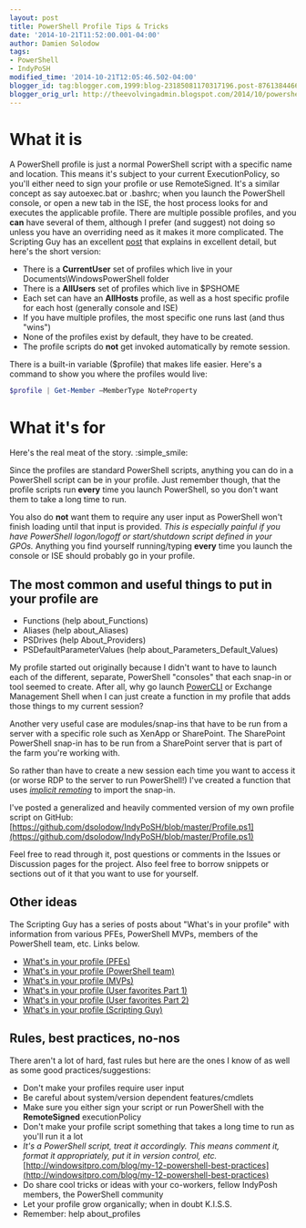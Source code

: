 ```yaml
---
layout: post
title: PowerShell Profile Tips & Tricks
date: '2014-10-21T11:52:00.001-04:00'
author: Damien Solodow
tags:
- PowerShell
- IndyPoSH
modified_time: '2014-10-21T12:05:46.502-04:00'
blogger_id: tag:blogger.com,1999:blog-23185081170317196.post-8761384466274846516
blogger_orig_url: http://theevolvingadmin.blogspot.com/2014/10/powershell-profile-tips-tricks.html
---
```


# What it is

A PowerShell profile is just a normal PowerShell script with a specific name and location. This means it's subject to your current ExecutionPolicy, so you'll either need to sign your profile or use RemoteSigned.
It's a similar concept as say autoexec.bat or .bashrc; when you launch the PowerShell console, or open a new tab in the ISE, the host process looks for and executes the applicable profile.
There are multiple possible profiles, and you **can** have several of them, although I prefer (and suggest) not doing so unless you have an overriding need as it makes it more complicated.
The Scripting Guy has an excellent [post](https://blogs.technet.microsoft.com/heyscriptingguy/2013/01/04/understanding-and-using-powershell-profiles/) that explains in excellent detail, but here's the short version:

* There is a **CurrentUser** set of profiles which live in your Documents\\WindowsPowerShell folder
* There is a **AllUsers** set of profiles which live in $PSHOME
* Each set can have an **AllHosts** profile, as well as a host specific profile for each host (generally console and ISE)
* If you have multiple profiles, the most specific one runs last (and thus "wins")
* None of the profiles exist by default, they have to be created.
* The profile scripts do **not** get invoked automatically by remote session.

There is a built-in variable ($profile) that makes life easier. Here's a command to show you where the profiles would live:

```powershell
$profile | Get-Member –MemberType NoteProperty
```

# What it's for

Here's the real meat of the story. :simple_smile:

Since the profiles are standard PowerShell scripts, anything you can do in a PowerShell script can be in your profile. Just remember though, that the profile scripts run **every** time you launch PowerShell, so you don't want them to take a long time to run.

You also do **not** want them to require any user input as PowerShell won't finish loading until that input is provided. *This is especially painful if you have PowerShell logon/logoff or start/shutdown script defined in your GPOs.*
Anything you find yourself running/typing **every** time you launch the console or ISE should probably go in your profile.

## The most common and useful things to put in your profile are

* Functions (help about_Functions)
* Aliases (help about_Aliases)
* PSDrives (help About_Providers)
* PSDefaultParameterValues (help about\_Parameters\_Default_Values)

My profile started out originally because I didn't want to have to launch each of the different, separate, PowerShell "consoles" that each snap-in or tool seemed to create. After all, why go launch [PowerCLI](http://www.vmware.com/go/PowerCLI) or Exchange Management Shell when I can just create a function in my profile that adds those things to my current session?

Another very useful case are modules/snap-ins that have to be run from a server with a specific role such as XenApp or SharePoint. The SharePoint PowerShell snap-in has to be run from a SharePoint server that is part of the farm you're working with.

So rather than have to create a new session each time you want to access it (or worse RDP to the server to run PowerShell!) I've created a function that uses [_implicit remoting_](http://blogs.technet.com/b/heyscriptingguy/archive/2013/09/08/remoting-the-implicit-way.aspx) to import the snap-in.

I've posted a generalized and heavily commented version of my own profile script on GitHub: [https://github.com/dsolodow/IndyPoSH/blob/master/Profile.ps1](https://github.com/dsolodow/IndyPoSH/blob/master/Profile.ps1)

Feel free to read through it, post questions or comments in the Issues or Discussion pages for the project. Also feel free to borrow snippets or sections out of it that you want to use for yourself.

## Other ideas

The Scripting Guy has a series of posts about "What's in your profile" with information from various PFEs, PowerShell MVPs, members of the PowerShell team, etc. Links below.

* [What's in your profile (PFEs)](https://blogs.technet.microsoft.com/heyscriptingguy/2014/05/23/whats-in-your-powershell-profile-microsoft-pfes-favorites/)
* [What's in your profile (PowerShell team)](https://blogs.technet.microsoft.com/heyscriptingguy/2014/05/24/whats-in-your-powershell-profile-powershell-team-favorites/)
* [What's in your profile (MVPs)](https://blogs.technet.microsoft.com/heyscriptingguy/2014/05/22/whats-in-your-powershell-profile-powershell-mvps-favorites/)
* [What's in your profile (User favorites Part 1)](https://blogs.technet.microsoft.com/heyscriptingguy/2014/05/20/whats-in-your-powershell-profile-here-are-some-users-favorites/)
* [What's in your profile (User favorites Part 2)](https://blogs.technet.microsoft.com/heyscriptingguy/2014/05/21/whats-in-your-powershell-profile-users-favorites-part-2/)
* [What's in your profile (Scripting Guy)](https://blogs.technet.microsoft.com/heyscriptingguy/2014/05/19/whats-in-your-powershell-profile-here-are-a-few-of-my-favorites/)

## Rules, best practices, no-nos

There aren't a lot of hard, fast rules but here are the ones I know of as well as some good practices/suggestions:

* Don't make your profiles require user input
* Be careful about system/version dependent features/cmdlets
* Make sure you either sign your script or run PowerShell with the **RemoteSigned** executionPolicy
* Don't make your profile script something that takes a long time to run as you'll run it a lot
* _It's a PowerShell script, treat it accordingly. This means comment it, format it appropriately, put it in version control, etc._
  [http://windowsitpro.com/blog/my-12-powershell-best-practices](http://windowsitpro.com/blog/my-12-powershell-best-practices)
* Do share cool tricks or ideas with your co-workers, fellow IndyPosh members, the PowerShell community
* Let your profile grow organically; when in doubt K.I.S.S.
* Remember: help about_profiles